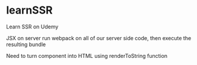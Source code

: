 # learnSSR
Learn SSR on Udemy


JSX on server   run webpack on all of our server side code, then execute the resulting bundle

Need to turn component into HTML using renderToString function
